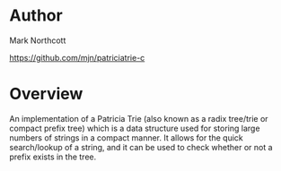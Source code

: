 Author
======

Mark Northcott

https://github.com/mjn/patriciatrie-c

Overview
========

An implementation of a Patricia Trie (also known as a radix tree/trie or compact
prefix tree) which is a data structure used for storing large numbers of strings
in a compact manner. It allows for the quick search/lookup of a string, and it
can be used to check whether or not a prefix exists in the tree.
